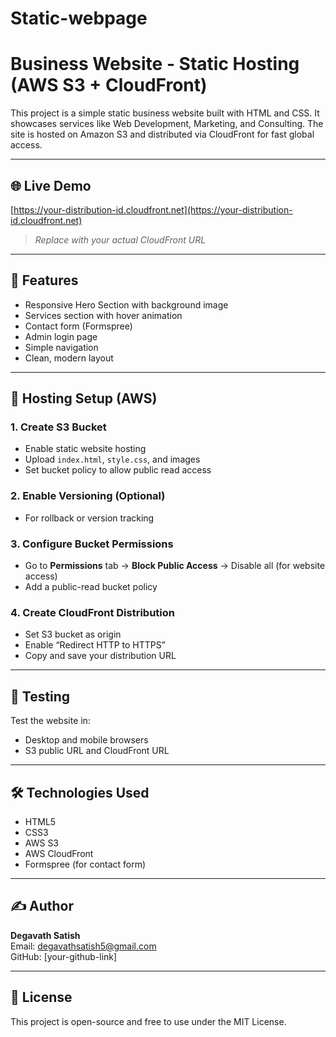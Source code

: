 # Static-webpage
# Business Website - Static Hosting (AWS S3 + CloudFront)

This project is a simple static business website built with HTML and CSS. It showcases services like Web Development, Marketing, and Consulting. The site is hosted on Amazon S3 and distributed via CloudFront for fast global access.

---

## 🌐 Live Demo

[https://your-distribution-id.cloudfront.net](https://your-distribution-id.cloudfront.net)  
> _Replace with your actual CloudFront URL_

---

## 📁 Features

- Responsive Hero Section with background image
- Services section with hover animation
- Contact form (Formspree)
- Admin login page
- Simple navigation
- Clean, modern layout

---

## 🚀 Hosting Setup (AWS)

### 1. Create S3 Bucket
- Enable static website hosting
- Upload `index.html`, `style.css`, and images
- Set bucket policy to allow public read access

### 2. Enable Versioning (Optional)
- For rollback or version tracking

### 3. Configure Bucket Permissions
- Go to **Permissions** tab → **Block Public Access** → Disable all (for website access)
- Add a public-read bucket policy

### 4. Create CloudFront Distribution
- Set S3 bucket as origin
- Enable “Redirect HTTP to HTTPS”
- Copy and save your distribution URL

---

## 🧪 Testing

Test the website in:
- Desktop and mobile browsers
- S3 public URL and CloudFront URL

---

## 🛠 Technologies Used

- HTML5
- CSS3
- AWS S3
- AWS CloudFront
- Formspree (for contact form)

---

## ✍️ Author

**Degavath Satish**  
Email: degavathsatish5@gmail.com  
GitHub: [your-github-link]

---

## 📜 License

This project is open-source and free to use under the MIT License.
